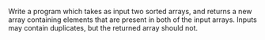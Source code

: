 Write a program which takes as input two sorted arrays, and returns a new
array containing elements that are present in both of the input arrays.
Inputs may contain duplicates, but the returned array should not.